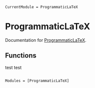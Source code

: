 ```@meta
CurrentModule = ProgrammaticLaTeX
```

# ProgrammaticLaTeX

Documentation for [ProgrammaticLaTeX](https://github.com/joshniemela/ProgrammaticLaTeX.jl).

## Functions
test test

```@index
```

```@autodocs
Modules = [ProgrammaticLaTeX]
```
